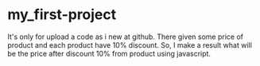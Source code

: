 # my_first-project
It's only for upload a code as i new at github. 
There given some price of product and each product have 10% discount. So, I make a result what will be the price after discount 10% from product using javascript. 
